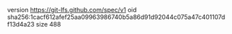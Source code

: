 version https://git-lfs.github.com/spec/v1
oid sha256:1cacf612afef25aa09963986740b5a86d91d92044c075a47c401107df13d4a23
size 488
